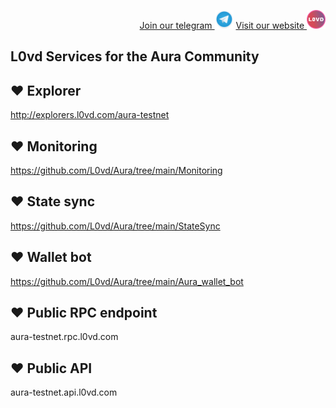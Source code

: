 

<p style="font-size:14px" align="right">
<a href="https://t.me/L0vd_staking" target="_blank">Join our telegram <img src="https://raw.githubusercontent.com/L0vd/screenshots/main/Telegram_logo.png" width="30"/></a>
<a href="https://l0vd.com/" target="_blank">Visit our website <img src="https://raw.githubusercontent.com/L0vd/screenshots/main/L0vd.png" width="30"/></a>
</p>

## L0vd Services for the Aura Community

## :heart: Explorer
http://explorers.l0vd.com/aura-testnet

## :heart: Monitoring
https://github.com/L0vd/Aura/tree/main/Monitoring

## :heart: State sync
https://github.com/L0vd/Aura/tree/main/StateSync

## :heart: Wallet bot
https://github.com/L0vd/Aura/tree/main/Aura_wallet_bot

## :heart: Public RPC endpoint
aura-testnet.rpc.l0vd.com

## :heart: Public API
aura-testnet.api.l0vd.com
